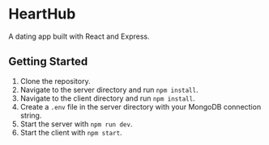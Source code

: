 # HeartHub

A dating app built with React and Express.

## Getting Started

1. Clone the repository.
2. Navigate to the server directory and run `npm install`.
3. Navigate to the client directory and run `npm install`.
4. Create a `.env` file in the server directory with your MongoDB connection string.
5. Start the server with `npm run dev`.
6. Start the client with `npm start`.
